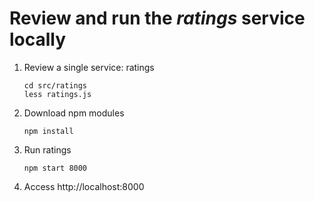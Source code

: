 # Review and run the _ratings_ service locally

1. Review a single service: ratings
   ```
   cd src/ratings
   less ratings.js
   ```
1. Download npm modules
   ```
   npm install
   ```
1. Run ratings
   ```
   npm start 8000
   ```

1. Access http://localhost:8000
